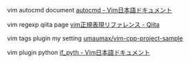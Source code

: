 vim autocmd document
[autocmd \- Vim日本語ドキュメント]( https://vim-jp.org/vimdoc-ja/autocmd.html )

vim regexp qiita page
[vim正規表現リファレンス \- Qiita]( https://qiita.com/kawaz/items/d0708a4ab08e572f38f3 )

vim tags plugin my setting
[umaumax/vim\-cpp\-project\-sample]( https://github.com/umaumax/vim-cpp-project-sample )

vim plugin python
[if\_pyth \- Vim日本語ドキュメント]( https://vim-jp.org/vimdoc-ja/if_pyth.html#python3 )
